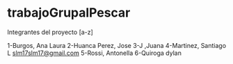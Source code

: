 # trabajoGrupalPescar
Integrantes del proyecto [a-z]

1-Burgos, Ana Laura
2-Huanca Perez, Jose
3-J ,Juana
4-Martinez, Santiago L slm17slm17@gmail.com
5-Rossi, Antonella
6-Quiroga dylan
